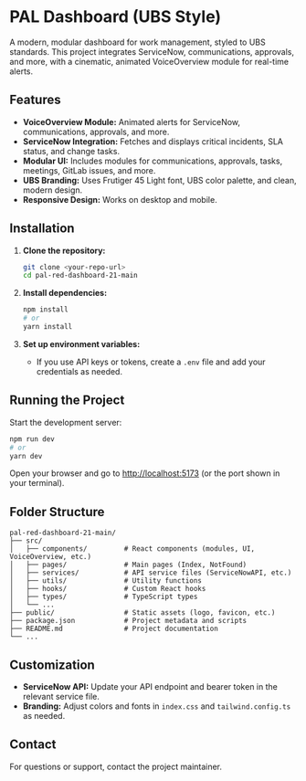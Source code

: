 # PAL Dashboard (UBS Style)

A modern, modular dashboard for work management, styled to UBS standards. This project integrates ServiceNow, communications, approvals, and more, with a cinematic, animated VoiceOverview module for real-time alerts.

## Features
- **VoiceOverview Module:**  Animated alerts for ServiceNow, communications, approvals, and more.
- **ServiceNow Integration:** Fetches and displays critical incidents, SLA status, and change tasks.
- **Modular UI:** Includes modules for communications, approvals, tasks, meetings, GitLab issues, and more.
- **UBS Branding:** Uses Frutiger 45 Light font, UBS color palette, and clean, modern design.
- **Responsive Design:** Works on desktop and mobile.

## Installation

1. **Clone the repository:**
   ```bash
   git clone <your-repo-url>
   cd pal-red-dashboard-21-main
   ```

2. **Install dependencies:**
   ```bash
   npm install
   # or
   yarn install
   ```

3. **Set up environment variables:**
   - If you use API keys or tokens, create a `.env` file and add your credentials as needed.

## Running the Project

Start the development server:
```bash
npm run dev
# or
yarn dev
```

Open your browser and go to [http://localhost:5173](http://localhost:5173) (or the port shown in your terminal).

## Folder Structure

```
pal-red-dashboard-21-main/
├── src/
│   ├── components/         # React components (modules, UI, VoiceOverview, etc.)
│   ├── pages/              # Main pages (Index, NotFound)
│   ├── services/           # API service files (ServiceNowAPI, etc.)
│   ├── utils/              # Utility functions
│   ├── hooks/              # Custom React hooks
│   ├── types/              # TypeScript types
│   └── ...
├── public/                 # Static assets (logo, favicon, etc.)
├── package.json            # Project metadata and scripts
├── README.md               # Project documentation
└── ...
```

## Customization
- **ServiceNow API:** Update your API endpoint and bearer token in the relevant service file.
- **Branding:** Adjust colors and fonts in `index.css` and `tailwind.config.ts` as needed.

## Contact
For questions or support, contact the project maintainer.


